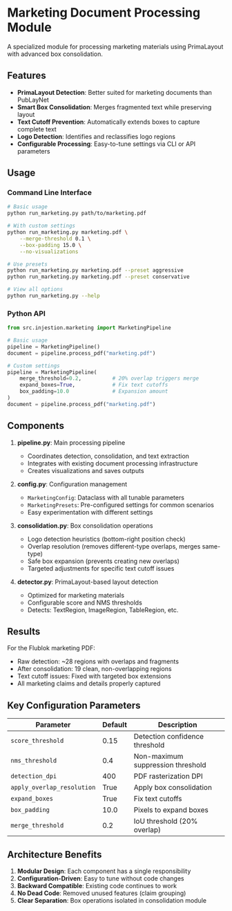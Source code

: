 # Marketing Document Processing Module

A specialized module for processing marketing materials using PrimaLayout with advanced box consolidation.

## Features

- **PrimaLayout Detection**: Better suited for marketing documents than PubLayNet
- **Smart Box Consolidation**: Merges fragmented text while preserving layout
- **Text Cutoff Prevention**: Automatically extends boxes to capture complete text
- **Logo Detection**: Identifies and reclassifies logo regions
- **Configurable Processing**: Easy-to-tune settings via CLI or API parameters

## Usage

### Command Line Interface

```bash
# Basic usage
python run_marketing.py path/to/marketing.pdf

# With custom settings
python run_marketing.py marketing.pdf \
    --merge-threshold 0.1 \
    --box-padding 15.0 \
    --no-visualizations

# Use presets
python run_marketing.py marketing.pdf --preset aggressive
python run_marketing.py marketing.pdf --preset conservative

# View all options
python run_marketing.py --help
```

### Python API

```python
from src.injestion.marketing import MarketingPipeline

# Basic usage
pipeline = MarketingPipeline()
document = pipeline.process_pdf("marketing.pdf")

# Custom settings
pipeline = MarketingPipeline(
    merge_threshold=0.2,          # 20% overlap triggers merge
    expand_boxes=True,            # Fix text cutoffs
    box_padding=10.0              # Expansion amount
)
document = pipeline.process_pdf("marketing.pdf")
```

## Components

1. **pipeline.py**: Main processing pipeline
   - Coordinates detection, consolidation, and text extraction
   - Integrates with existing document processing infrastructure
   - Creates visualizations and saves outputs

2. **config.py**: Configuration management
   - `MarketingConfig`: Dataclass with all tunable parameters
   - `MarketingPresets`: Pre-configured settings for common scenarios
   - Easy experimentation with different settings

3. **consolidation.py**: Box consolidation operations
   - Logo detection heuristics (bottom-right position check)
   - Overlap resolution (removes different-type overlaps, merges same-type)
   - Safe box expansion (prevents creating new overlaps)
   - Targeted adjustments for specific text cutoff issues

4. **detector.py**: PrimaLayout-based layout detection
   - Optimized for marketing materials
   - Configurable score and NMS thresholds
   - Detects: TextRegion, ImageRegion, TableRegion, etc.

## Results

For the Flublok marketing PDF:
- Raw detection: ~28 regions with overlaps and fragments
- After consolidation: 19 clean, non-overlapping regions
- Text cutoff issues: Fixed with targeted box extensions
- All marketing claims and details properly captured

## Key Configuration Parameters

| Parameter | Default | Description |
|-----------|---------|-------------|
| `score_threshold` | 0.15 | Detection confidence threshold |
| `nms_threshold` | 0.4 | Non-maximum suppression threshold |
| `detection_dpi` | 400 | PDF rasterization DPI |
| `apply_overlap_resolution` | True | Apply box consolidation |
| `expand_boxes` | True | Fix text cutoffs |
| `box_padding` | 10.0 | Pixels to expand boxes |
| `merge_threshold` | 0.2 | IoU threshold (20% overlap) |

## Architecture Benefits

1. **Modular Design**: Each component has a single responsibility
2. **Configuration-Driven**: Easy to tune without code changes
3. **Backward Compatible**: Existing code continues to work
4. **No Dead Code**: Removed unused features (claim grouping)
5. **Clear Separation**: Box operations isolated in consolidation module
